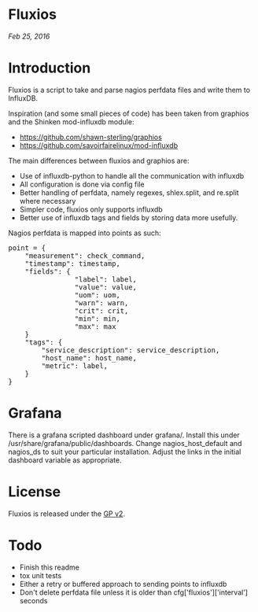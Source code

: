 
Fluxios
========

*Feb 25, 2016*

# Introduction

Fluxios is a script to take and parse nagios perfdata files and write them to InfluxDB. 

Inspiration (and some small pieces of code) has been taken from graphios and the Shinken mod-influxdb module:

* https://github.com/shawn-sterling/graphios
* https://github.com/savoirfairelinux/mod-influxdb

The main differences between fluxios and graphios are:
* Use of influxdb-python to handle all the communication with influxdb
* All configuration is done via config file
* Better handling of perfdata, namely regexes, shlex.split, and re.split where necessary
* Simpler code, fluxios only supports influxdb
* Better use of influxdb tags and fields by storing data more usefully.

Nagios perfdata is mapped into points as such:
<pre>
point = {
	"measurement": check_command,
	"timestamp": timestamp,
	"fields": {
                "label": label,
                "value": value,
                "uom": uom,
                "warn": warn,
                "crit": crit,
                "min": min,
                "max": max
	}
	"tags": {
	    "service_description": service_description,
	    "host_name": host_name,
	    "metric": label,
	}
}</pre>

# Grafana

There is a grafana scripted dashboard under grafana/. Install this under /usr/share/grafana/public/dashboards. Change nagios_host_default and nagios_ds to suit your particular installation. Adjust the links in the initial dashboard variable as appropriate.

# License

Fluxios is released under the [GP v2](http://www.gnu.org/licenses/gpl-2.0.html).

# Todo
* Finish this readme
* tox unit tests
* Either a retry or buffered approach to sending points to influxdb
* Don't delete perfdata file unless it is older than cfg['fluxios']['interval'] seconds

